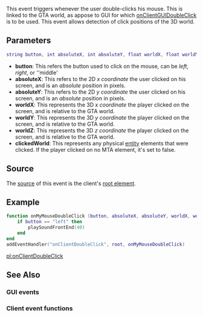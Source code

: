 This event triggers whenever the user double-clicks his mouse. This is linked to the GTA world, as appose to GUI for which [onClientGUIDoubleClick](/onClientGUIDoubleClick.md "wikilink") is to be used. This event allows detection of click positions of the 3D world.

Parameters
----------

``` lua
string button, int absoluteX, int absoluteY, float worldX, float worldY, float worldZ, element clickedWorld
```

-   **button**: This refers the button used to click on the mouse, can be *left*, *right*, or ''middle'
-   **absoluteX**: This refers to the 2D *x coordinate* the user clicked on his screen, and is an *absolute* position in pixels.
-   **absoluteY**: This refers to the 2D *y coordinate* the user clicked on his screen, and is an *absolute* position in pixels.
-   **worldX**: This represents the 3D *x coordinate* the player clicked on the screen, and is relative to the GTA world.
-   **worldY**: This represents the 3D *y coordinate* the player clicked on the screen, and is relative to the GTA world.
-   **worldZ**: This represents the 3D *z coordinate* the player clicked on the screen, and is relative to the GTA world.
-   **clickedWorld**: This represents any physical [entity](/entity.md "wikilink") elements that were clicked. If the player clicked on no MTA element, it's set to false.

Source
------

The [source](/event_system#Event_source.md "wikilink") of this event is the client's [root element](/root_element.md "wikilink").

Example
-------

``` lua
function onMyMouseDoubleClick (button, absoluteX, absoluteY, worldX, worldY,  worldZ, clickedWorld)
    if button == "left" then 
        playSoundFrontEnd(40)
    end
end
addEventHandler("onClientDoubleClick", root, onMyMouseDoubleClick)
```

[pl:onClientDoubleClick](/pl:onClientDoubleClick.md "wikilink")

See Also
--------

### GUI events

### Client event functions

